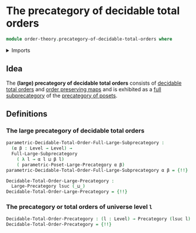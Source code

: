 # The precategory of decidable total orders

```agda
module order-theory.precategory-of-decidable-total-orders where
```

<details><summary>Imports</summary>

```agda
open import category-theory.full-large-subprecategories
open import category-theory.large-precategories
open import category-theory.precategories

open import foundation.universe-levels

open import order-theory.decidable-total-orders
open import order-theory.precategory-of-posets
```

</details>

## Idea

The **(large) precategory of decidable total orders** consists of
[decidable total orders](order-theory.decidable-total-orders.md) and
[order preserving maps](order-theory.order-preserving-maps-posets.md) and is
exhibited as a
[full subprecategory](category-theory.full-large-subprecategories.md) of the
[precategory of posets](order-theory.precategory-of-posets.md).

## Definitions

### The large precategory of decidable total orders

```agda
parametric-Decidable-Total-Order-Full-Large-Subprecategory :
  (α β : Level → Level) →
  Full-Large-Subprecategory
    ( λ l → α l ⊔ β l)
    ( parametric-Poset-Large-Precategory α β)
parametric-Decidable-Total-Order-Full-Large-Subprecategory α β = {!!}

Decidable-Total-Order-Large-Precategory :
  Large-Precategory lsuc (_⊔_)
Decidable-Total-Order-Large-Precategory = {!!}
```

### The precategory or total orders of universe level `l`

```agda
Decidable-Total-Order-Precategory : (l : Level) → Precategory (lsuc l) l
Decidable-Total-Order-Precategory = {!!}
```
